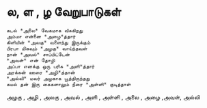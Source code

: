 # ல, ள , ழ  வேறுபாடுகள் 
```
கடல் *அலை* வேகமாக வீசுகிறது 
அம்மா என்னை *அழை*த்தார் 
கிளியின் *அலகு* வளைந்து இருக்கும் 
பிரபா மிகவும் *அழகு* வாய்ந்தவள் 
நான் *அவல்* சாப்பிட்டேன் 
*அவள்* என் தோழி 
அப்பா எனக்கு ஒரு பரிசு *அளி*த்தார் 
அரக்கன் ஊரை *அழி*த்தான் 
*அல்லி* மலர் அழகாக பூத்திருந்தது 
கயல் தன் இரு கைகளாலும் நீரை *அள்ளி* குடித்தாள்
```
அழகு , அழி , அலகு , அவல் , அளி , அள்ளி , அலை , அழை ,அவள், அல்லி 
